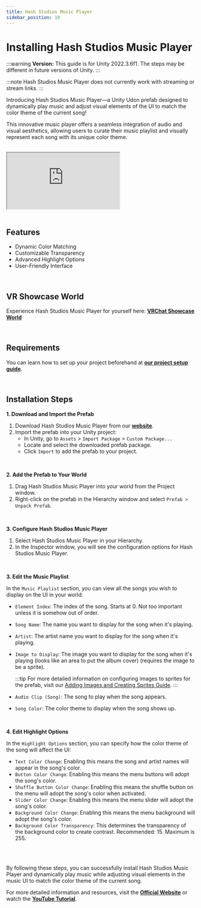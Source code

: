```yaml
---
title: Hash Studios Music Player
sidebar_position: 10
---
```


# Installing Hash Studios Music Player

:::warning
**Version:** This guide is for Unity 2022.3.6f1. The steps may be different in future versions of Unity.
:::

:::note
Hash Studios Music Player does not currently work with streaming or stream links.
:::

Introducing Hash Studios Music Player—a Unity Udon prefab designed to dynamically play music and adjust visual elements of the UI to match the color theme of the current song! 

This innovative music player offers a seamless integration of audio and visual aesthetics, allowing users to curate their music playlist and visually represent each song with its unique color theme.

<br/>

<div class="responsive-video">
  <iframe src="https://www.youtube.com/embed/gHWsjUATRqk" allow="accelerometer; autoplay; encrypted-media; gyroscope; picture-in-picture" allowfullscreen></iframe>
</div>

<br/>

## Features

- Dynamic Color Matching
- Customizable Transparency
- Advanced Highlight Options
- User-Friendly Interface

<br/>

## VR Showcase World

Experience Hash Studios Music Player for yourself here: **[VRChat Showcase World](https://vrchat.com/home/world/wrld_3e6b4164-8eef-4173-ace1-989966a265e6)**

<br/>

## Requirements

You can learn how to set up your project beforehand at **[our project setup guide](/docs/general-concepts/settingupudon)**.

<br/>

## Installation Steps

**1. Download and Import the Prefab**

1. Download Hash Studios Music Player from our **[website](https://www.hashstudiosllc.com/hashstudiosmusicplayer)**.
2. Import the prefab into your Unity project:
   - In Unity, go to `Assets` > `Import Package` > `Custom Package...`
   - Locate and select the downloaded prefab package.
   - Click `Import` to add the prefab to your project.

<br/>

**2. Add the Prefab to Your World**

1. Drag Hash Studios Music Player into your world from the Project window.
2. Right-click on the prefab in the Hierarchy window and select `Prefab > Unpack Prefab`.

<br/>

**3. Configure Hash Studios Music Player**

1. Select Hash Studios Music Player in your Hierarchy.
2. In the Inspector window, you will see the configuration options for Hash Studios Music Player.

<br/>

**3. Edit the Music Playlist**

In the `Music Playlist` section, you can view all the songs you wish to display on the UI in your world:
   - `Element Index`: The index of the song. Starts at 0. Not too important unless it is somehow out of order.
   - `Song Name`: The name you want to display for the song when it's playing.
   - `Artist`: The artist name you want to display for the song when it's playing.
   - `Image to Display`: The image you want to display for the song when it's playing (looks like an area to put the album cover) (requires the image to be a sprite).
   
      :::tip
      For more detailed information on configuring images to sprites for the prefab, visit our [Adding Images and Creating Sprites Guide](/docs/general-concepts/unityspriteconversion/).
      :::

   - `Audio Clip (Song)`: The song to play when the song appears.
   - `Song Color`: The color theme to display when the song shows up.

<br/>

**4. Edit Highlight Options**

In the `Highlight Options` section, you can specify how the color theme of the song will affect the UI:

- `Text Color Change`: Enabling this means the song and artist names will appear in the song's color.
- `Button Color Change`: Enabling this means the menu buttons will adopt the song's color.
- `Shuffle Button Color Change`: Enabling this means the shuffle button on the menu will adopt the song's color when activated.
- `Slider Color Change`: Enabling this means the menu slider will adopt the song's color.
- `Background Color Change`: Enabling this means the menu background will adopt the song's color.
- `Background Color Transparency`: This determines the transparency of the background color to create contrast. Recommended: 15. Maximum is 255.

<br/><br/>

By following these steps, you can successfully install Hash Studios Music Player and dynamically play music while adjusting visual elements in the music UI to match the color theme of the current song.

For more detailed information and resources, visit the **[Official Website](https://www.hashstudiosllc.com/hashstudiosmusicplayer)** or watch the **[YouTube Tutorial](https://youtu.be/gHWsjUATRqk)**.
